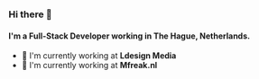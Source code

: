 ### Hi there 👋

#### I'm a Full-Stack Developer working in The Hague, Netherlands.

- 🏢 I'm currently working at **Ldesign Media**
- 🏢 I'm currently working at **Mfreak.nl**
